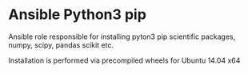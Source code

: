 # Ansible Python3 pip

Ansible role responsible for installing pyton3 pip scientific packages, numpy, scipy, pandas scikit etc.

Installation is performed via precompiled wheels for Ubuntu 14.04 x64
